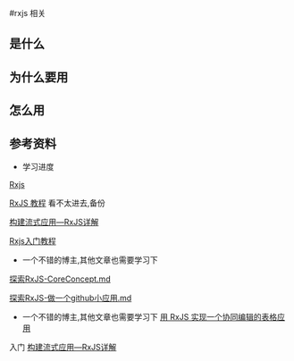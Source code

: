#rxjs 相关
## 是什么

## 为什么要用

## 怎么用

## 参考资料

- 学习进度 

 [Rxjs](https://cn.rx.js.org/manual/overview.html#h33)
 
 [RxJS 教程](https://segmentfault.com/a/1190000004293922) 看不太进去,备份
 
 [构建流式应用—RxJS详解](http://www.alloyteam.com/2016/12/learn-rxjs/)
 
 [Rxjs入门教程](https://www.jianshu.com/p/294230401c44)
 
- 一个不错的博主,其他文章也需要学习下

[探索RxJS-CoreConcept.md](https://github.com/ecmadao/Coding-Guide/blob/master/Notes/RxJS/%E6%8E%A2%E7%B4%A2RxJS-CoreConcept.md)

[探索RxJS-做一个github小应用.md](https://github.com/ecmadao/Coding-Guide/blob/master/Notes/RxJS/%E6%8E%A2%E7%B4%A2RxJS-%E5%81%9A%E4%B8%80%E4%B8%AAgithub%E5%B0%8F%E5%BA%94%E7%94%A8.md)

- 一个不错的博主,其他文章也需要学习下
[用 RxJS 实现一个协同编辑的表格应用](https://blog.souche.com/rxjs-excel/)


入门
[构建流式应用—RxJS详解 ](https://github.co)
